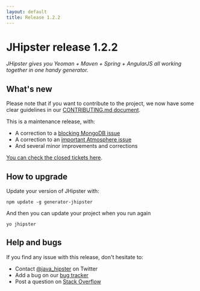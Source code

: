 ```yaml
---
layout: default
title: Release 1.2.2
---
```


JHipster release 1.2.2
==================

*JHipster gives you Yeoman + Maven + Spring + AngularJS all working together in one handy generator.*

What's new
----------

Please note that if you want to contribute to the project, we now have some clear guidelines in our
[CONTRIBUTING.md document](https://github.com/jhipster/generator-jhipster/blob/master/CONTRIBUTING.md).

This is a maintenance release, with:

- A correction to a [blocking MongoDB issue](https://github.com/jhipster/generator-jhipster/issues/627)
- A correction to an [important Atmosphere issue](https://github.com/jhipster/generator-jhipster/issues/623)
- And several minor improvements and corrections

<!--googleoff: index-->
[You can check the closed tickets here](https://github.com/jhipster/generator-jhipster/issues?q=milestone%3A1.2.2+is%3Aclosed).

How to upgrade
------------

Update your version of JHipster with:

```
npm update -g generator-jhipster
```

And then you can update your project when you run again

```
yo jhipster
```

Help and bugs
--------------

If you find any issue with this release, don't hesitate to:

- Contact [@java_hipster](https://twitter.com/java_hipster) on Twitter
- Add a bug on our [bug tracker](https://github.com/jhipster/generator-jhipster/issues?state=open)
- Post a question on [Stack Overflow](http://stackoverflow.com/tags/jhipster/info)
